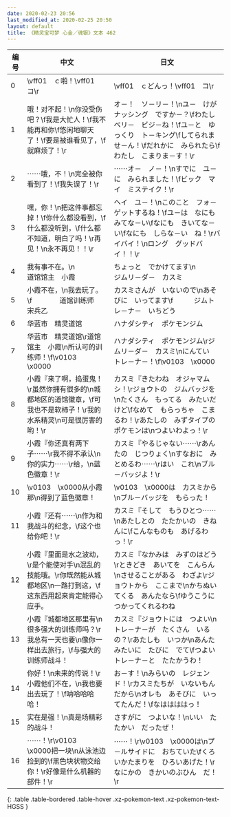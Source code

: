 ```yaml
---
date: 2020-02-23 20:56
last_modified_at: 2020-02-25 20:50
layout: default
title: 《精灵宝可梦 心金／魂银》文本 462
---
```

| 编号 | 中文 | 日文 |
| ---- | ---- | ---- |
| 0 | \vff01　ｃ啪！\vff01　コ\r | \vff01　ｃどんっ！\vff01　コ\r |
| 1 | 哦！对不起！\n你没受伤吧？\f我是大忙人！\f我不能再和你\f悠闲地聊天了！\f要是被谁看见了，\f就麻烦了！\r | オ－！　ソ－リ－！\nユ－　けが　ナッシング　ですか－？\fわたし　ベリ－　ビジ－ね！\fユ－と　ゆっくり　ト－キング\fしてられませ－ん！\fだれかに　みられたら\fわたし　こまりま－す！\r |
| 2 | ⋯⋯哦，不！\n完全被你看到了！\f我失误了！\r | ⋯⋯オ－　ノ－！\nすでに　ユ－に　みられました！\fビック　マイ　ミステイク！\r |
| 3 | 嘿，你！\n把这件事都忘掉！\f你什么都没看到，\f什么都没听到，\f什么都不知道，明白了吗！\r再见！\n永不再见！！\r | ヘイ　ユ－！\nこのこと　フォ－ゲットするね！\fユ－は　なにも　みてな－い\fなにも　きいてな－い\fなにも　しらな－い　ね！\rバイバイ！\nロング　グッドバイ！！\r |
| 4 | 我有事不在。\n　　　　道馆馆主　小霞 | ちょっと　でかけてます\n　　　　ジムリ－ダ－　カスミ |
| 5 | 小霞不在，\n我去玩了。\f　　　　道馆训练师　宋兵乙 | カスミさんが　いないので\nあそびに　いってます\f　　　ジムトレ－ナ－　いちどう |
| 6 | 华蓝市　精灵道馆 | ハナダシティ　ポケモンジム |
| 7 | 华蓝市　精灵道馆\r道馆馆主　小霞\n所认可的训练师！\f\v0103　\x0000 | ハナダシティ　ポケモンジム\rジムリ－ダ－　カスミ\nにんてい　トレ－ナ－！\f\v0103　\x0000 |
| 8 | 小霞『来了啊，捣蛋鬼！\r虽然你拥有很多的\n城都地区的道馆徽章，\f可我也不是软柿子！\r我的水系精灵\n可是很厉害的哟！\r | カスミ『きたわね　オジャマムシ！\rジョウトの　ジムバッジを\nたくさん　もってる　みたいだけど\fなめて　もらっちゃ　こまるわ！\rあたしの　みずタイプの　ポケモンは\nつよいわよっ！\r |
| 9 | 小霞『你还真有两下子⋯⋯\r我不得不承认\n你的实力⋯⋯\r给，\n蓝色徽章！\r | カスミ『やるじゃない⋯⋯\rあんたの　じつりょく\nすなおに　みとめるわ⋯⋯\rはい　これ\nブル－バッジよ！\r |
| 10 | \v0103　\x0000从小霞那\n得到了蓝色徽章！ | \v0103　\x0000は　カスミから\nブル－バッジを　もらった！ |
| 11 | 小霞『还有⋯⋯\n作为和我战斗的纪念，\f这个也给你吧！\r | カスミ『そして　もうひとつ⋯⋯\nあたしとの　たたかいの　きねんに\fこんなものも　あげるわっ！\r |
| 12 | 小霞『里面是水之波动，\r是个能使对手\n混乱的技能哦。\r你既然能从城都地区\n一路打到这，\f这东西用起来肯定能得心应手。 | カスミ『なかみは　みずのはどう\rときどき　あいてを　こんらん\nさせることがある　わざよ\rジョウトから　ここまで\nかちぬいてくる　あんたなら\fゆうこうに　つかってくれるわね |
| 13 | 小霞『城都地区那里有\n很多强大的训练师吗？\r我总有一天也要\n像你一样出去旅行，\f与强大的训练师战斗！ | カスミ『ジョウトには　つよい\nトレ－ナ－が　たくさん　いるの？\rあたしも　いつか\nあんた　みたいに　たびに　でて\fつよい　トレ－ナ－と　たたかうわ！ |
| 14 | 你好！\n未来的传说！\r小霞他们不在，\n我也要出去玩了！\f呐哈哈哈哈！ | お－す！\nみらいの　レジェンド！\rカスミたちが　いないもんだから\nオレも　あそびに　いってたんだ！\fなははははっ！ |
| 15 | 实在是强！\n真是场精彩的战斗！ | さすがに　つよいな！\nいい　たたかい　だったぜ！ |
| 16 | ⋯⋯！\r\v0103　\x0000把一块\n从泳池边捡到的\f黑色块状物交给你！\r好像是什么机器的部件！\r | ⋯⋯！\r\v0103　\x0000は\nプ－ルサイドに　おちていた\fくろいかたまりを　ひろいあげた！\rなにかの　きかいのぶひん　だ！\r |
{: .table .table-bordered .table-hover .xz-pokemon-text .xz-pokemon-text-HGSS }